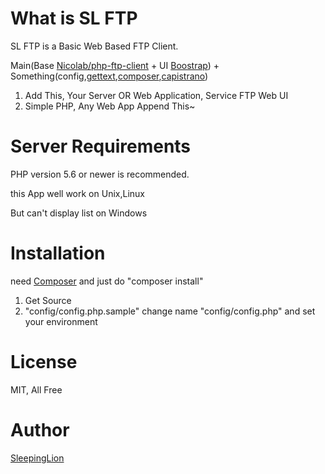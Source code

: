# What is SL FTP

SL FTP is a Basic Web Based FTP Client.

Main(Base [Nicolab/php-ftp-client](https://github.com/Nicolab/php-ftp-client) + UI [Boostrap](http://getbootstrap.com)) + Something(config,[gettext](http://php.net/manual/en/book.gettext.php),[composer](https://getcomposer.org/),[capistrano](http://capistranorb.com/))

1. Add This, Your Server OR Web Application, Service FTP Web UI
2. Simple PHP, Any Web App Append This~

# Server Requirements

PHP version 5.6 or newer is recommended.

this App well work on Unix,Linux  

But can't display list on Windows

# Installation

need [Composer](https://getcomposer.org)
and just do "composer install"

1. Get Source
2. "config/config.php.sample" change name "config/config.php" and set your environment

# License

MIT, All Free


# Author

[SleepingLion](http://www.sleepinglion.pe.kr)
